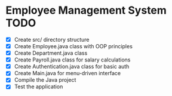 # Employee Management System TODO

- [x] Create src/ directory structure
- [x] Create Employee.java class with OOP principles
- [x] Create Department.java class
- [x] Create Payroll.java class for salary calculations
- [x] Create Authentication.java class for basic auth
- [x] Create Main.java for menu-driven interface
- [x] Compile the Java project
- [x] Test the application
